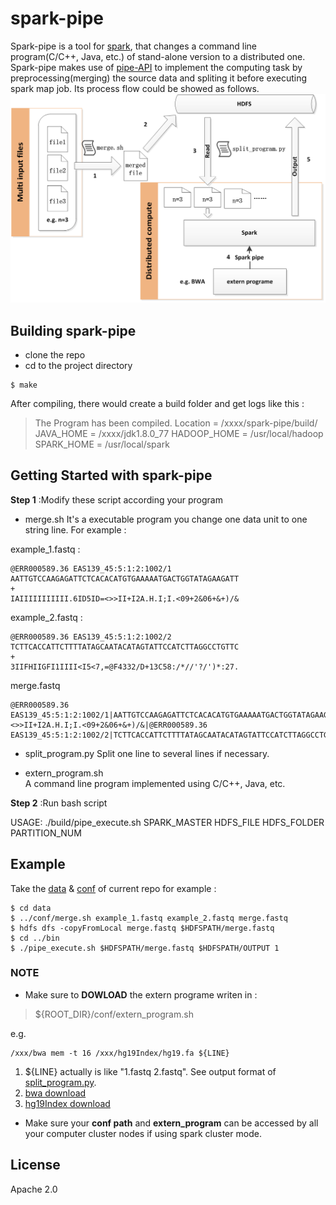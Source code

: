 
# spark-pipe

Spark-pipe is a tool for [spark][1], that changes a command line program(C/C++, Java, etc.) of stand-alone version to a distributed one. Spark-pipe makes use of [pipe-API][2] to implement the  computing task by preprocessing(merging) the source data and spliting it before executing spark map job. Its process flow could be showed as follows.
![此处输入图片的描述][3]

## Building spark-pipe

 - clone the repo
 - cd to the project directory
 
 ```shell
 $ make
 ```
After compiling, there would create a build folder and get logs like this :

> The Program has been compiled.
Location    = /xxxx/spark-pipe/build/
JAVA_HOME   = /xxxx/jdk1.8.0_77
HADOOP_HOME = /usr/local/hadoop
SPARK_HOME = /usr/local/spark

## Getting Started with spark-pipe

**Step 1** :Modify these script according your program

- merge.sh
It's a executable program you change one data unit to one string line. For example :

example_1.fastq :
```
@ERR000589.36 EAS139_45:5:1:2:1002/1
AATTGTCCAAGAGATTCTCACACATGTGAAAAATGACTGGTATAGAAGATT
+
IAIIIIIIIIIII.6ID5ID=<>>II+I2A.H.I;I.<09+2&06+&+)/&
```

example_2.fastq : 
```
@ERR000589.36 EAS139_45:5:1:2:1002/2
TCTTCACCATTCTTTTATAGCAATACATAGTATTCCATCTTAGGCCTGTTC
+
3IIFHIIGFI1IIII<I5<7,=@F4332/D+13C58:/*//'?/')*:27.
```
merge.fastq
```
@ERR000589.36 EAS139_45:5:1:2:1002/1|AATTGTCCAAGAGATTCTCACACATGTGAAAAATGACTGGTATAGAAGATT|+|IAIIIIIIIIIII.6ID5ID=<>>II+I2A.H.I;I.<09+2&06+&+)/&|@ERR000589.36 EAS139_45:5:1:2:1002/2|TCTTCACCATTCTTTTATAGCAATACATAGTATTCCATCTTAGGCCTGTTC|+|3IIFHIIGFI1IIII<I5<7,=@F4332/D+13C58:/*//'?/')*:27.
```

- split_program.py
Split one line to several lines if necessary.

- extern_program.sh    
A command line program implemented using C/C++, Java, etc.


**Step 2** :Run bash script

USAGE: ./build/pipe_execute.sh SPARK_MASTER HDFS_FILE HDFS_FOLDER PARTITION_NUM

## Example

Take the [data][4] & [conf][5] of current repo for example :
```shell
$ cd data
$ ../conf/merge.sh example_1.fastq example_2.fastq merge.fastq
$ hdfs dfs -copyFromLocal merge.fastq $HDFSPATH/merge.fastq
$ cd ../bin
$ ./pipe_execute.sh $HDFSPATH/merge.fastq $HDFSPATH/OUTPUT 1
```

### NOTE

- Make sure to **DOWLOAD** the extern programe writen in :
> ${ROOT_DIR}/conf/extern_program.sh

e.g.
```shell
/xxx/bwa mem -t 16 /xxx/hg19Index/hg19.fa ${LINE}
```

 1. ${LINE} actually is like "1.fastq 2.fastq". See output format of [split_program.py][6]. 
 2. [bwa download][7] 
 3. [hg19Index download][8]

- Make sure your **conf path** and **extern_program** can be accessed by all your computer cluster nodes if using spark cluster mode.

## License
Apache 2.0


  [1]: http://spark.apache.org/
  [2]: http://spark.apache.org/docs/latest/api/java/org/apache/spark/rdd/RDD.html#pipe
  [3]: https://github.com/enjoyhot/spark-pipe/blob/master/figure.png
  [4]: https://github.com/enjoyhot/spark-pipe/tree/master/data
  [5]: https://github.com/enjoyhot/spark-pipe/tree/master/conf
  [6]: https://github.com/enjoyhot/spark-pipe/tree/master/conf/split_program.py
  [7]: https://github.com/lh3/bwa
  [8]: http://pan.baidu.com/s/1kVdk2xD